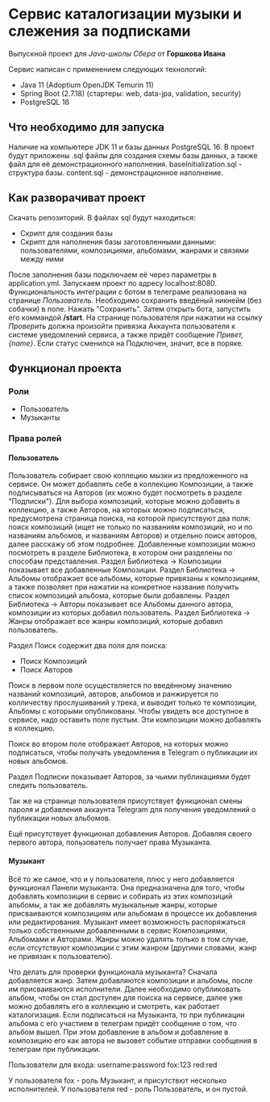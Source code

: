 # Сервис каталогизации музыки и слежения за подписками

Выпускной проект для *Java-школы Сбера* от **Горшкова Ивана**

Сервис написан с применением следующих технологий:
+ Java 11 (Adoptium OpenJDK Temurin 11)
+ Spring Boot (2.7.18) (стартеры: web, data-jpa, validation, security)
+ PostgreSQL 16

## Что необходимо для запуска

Наличие на компьютере JDK 11 и базы данных PostgreSQL 16. В проект будут приложены .sql файлы для создания схемы
базы данных, а также файл для её демонстрационного наполнения.
baseInitialization.sql - cтруктура базы.
content.sql - демонстрационное наполнение.

## Как разворачиват проект
Скачать репозиторий. В файлах sql будут находиться:
+ Скрипт для создания базы
+ Скрипт для наполнения базы заготовленными данными: пользователями, композициями, альбомами, жанрами и связями между ними

После заполнения базы подключаем её через параметры в application.yml.
Запускаем проект по адресу localhost:8080.
Функциональность интеграции с ботом в телеграме реализована на странице _Пользователь_.
Необходимо сохранить введёный никнейм (без собачки) в поле. Нажать "Сохранить". Затем открыть бота, запустить его коммандой
__/start__. На странице пользователя при нажатии на ссылку _Проверить_ должна произойти привязка Аккаунта пользователя
к системе уведомлений сервиса, а также придёт сообщение _Привет, {name}_. Если статус сменился на Подключен, значит, все
в поряке.

## Функционал проекта

### Роли

+ Пользователь
+ Музыканты

### Права ролей

#### Пользователь

Пользователь собирает свою коллецию мызки из предложенного на сервисе.
Он может добавлять себе в коллекцию Композиции, а также подписываться на Авторов (их можно будет посмотреть в разделе "Подписки").
Для выбора композиций, которые можно добавить в коллекцию, а также Авторов, на которых можно подписаться, предусмотрена страница
поиска, на которой присутствуют два поля: поиск композиций (ищет не только по названиям композиций, но и по названиям альбомов,
и названиям Авторов) и отдельно поиск авторов, далее расскажу об этом подробнее.
Добавленные композиции можно посмотреть в разделе Библиотека, в котором они разделены по способам представления.
Раздел Библиотека -> Композиции показывает все добавленные Композиции.
Раздел Библиотека -> Альбомы отображает все альбомы, которые привязаны к композициям, а также позволяет при нажатии на конкретное
название получить список композиций альбома, которые были добавлены.
Раздел Библиотека -> Авторы показывает все Альбомы данного автора, композиции из которых добавил пользователь.
Раздел Библиотека -> Жанры отображает все жанры композиций, которые добавил пользователь.

Раздел Поиск содержит два поля для поиска:
+ Поиск Композиций
+ Поиск Авторов

Поиск в первом поле осуществляется по введённому значению названий композиций, авторов, альбомов и ранжируется
по колличеству прослушиваний у трека, и выводит только те композиции, Альбомы с которыми опубликованы.
Чтобы увидеть все доступное в сервисе, надо оставить поле пустым. Эти композиции можно добавлять в коллекцию.

Поиск во втором поле отображает Авторов, на которых можно подписаться, чтобы получать уведомления в Telegram о публикации
их новых альбомов.

Раздел Подписки показывает Авторов, за чьими публикациями будет следить пользователь.

Так же на странице пользователя присутствует функционал смены пароля и добавления аккаунта Telegram для получения уведомлений о
публикации новых альбомов.

Ещё присутствует функционал добавления Авторов. Добавляя своего первого автора, пользователь получает права Музыканта.

#### Музыкант

Всё то же самое, что и у пользователя, плюс у него добавляется функционал Панели музыканта. 
Она предназначена для того, чтобы добавлять композиции в сервис и собирать из этих композиций альбомы, а так же добавлять
музыкальные жанры, которые присваиваются композициям или альбомам в процессе их добавления или редактирования. Музыкант имеет
возможность распоряжаться только собственными добавленными в сервис Композициями, Альбомами и Авторами. Жанры можно удалять 
только в том случае, если отсутствуют композиции с этим жанром (другими словами, жанр не привязан к пользователю).

Что делать для проверки функционала музыканта?
Сначала добавляется жанр. Затем добавляются композиции и альбомы, после им присваиваются исполнители. Далее необходимо
опубликовать альбом, чтобы он стал доступен для поиска на сервисе, далее уже можно добавлять его в коллекцию и смотреть,
как работает каталогизация.
Если подписаться на Музыканта, то при публикации альбома с его участием в телеграм придёт сообщение о том, что альбом вышел. При этом 
добавление в альбом и добавление в композицию его как автора не вызовет событие отправки сообщения в телеграм при публикации.

Пользователи для входа:
username:password
fox:123
red:red

У пользователя fox - роль Музыкант, и присутствют несколько исполнителей.
У пользователя red - роль Пользователь, и он пустой.